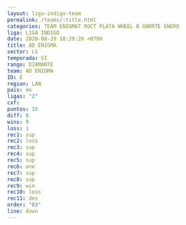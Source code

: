 ```yaml
---
layout: liga-indigo-team
permalink: /teams/:title.html
categories: TEAM ENIGMAT ROCT PLATA WHEEL B GNORTE ENERO
liga: LIGA INDIGO
date: 2020-08-29 10:29:20 +0700
title: AD ENIGMA
sector: LG
temporada: SI
rango: DIAMANTE
team: AD ENIGMA
ID: E
region: LAN
pais: mx
ligas: "2"
cxf: 
puntos: 15
diff: 8
wins: 9
loss: 1
rec1: sup
rec2: loss
rec3: sup
rec4: sup
rec5: sup
rec6: one
rec7: sup
rec8: sup
rec9: win
rec10: loss
rec11: des
order: "03"
line: down
---
```


